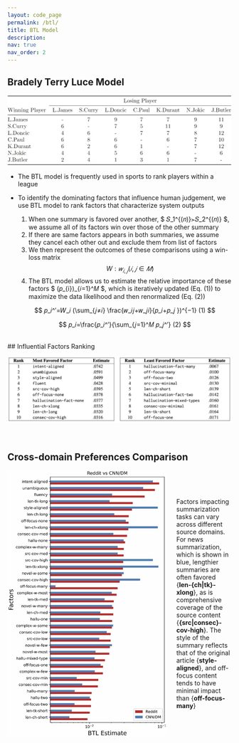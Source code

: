```yaml
---
layout: code_page
permalink: /btl/
title: BTL Model
description:
nav: true
nav_order: 2
---
```


## Bradely Terry Luce Model

<p align="center">
    <img src="/assets/BTL.jpg" alt="interface" width="760">
      <br>
</p>

- The BTL model is frequently used in sports to rank players within a league
- To identify the dominating factors that influence human judgement, we use BTL model to rank factors that characterize system outputs

    1. When one summary is favored over another, $ 𝑆_1^{(𝑛)}≻𝑆_2^{(𝑛)} $, we assume all of its factors win over those of the other summary
    2. If there are same factors appears in both summaries, we assume they cancel each other out and exclude them from list of factors
    3. We then represent the outcomes of these comparisons using a win-loss matrix $$ W: 𝑤_{𝑖,𝑗} (𝑖, 𝑗∈𝑀)$$
    4. The BTL model allows us to estimate the relative importance of these factors $ \(𝑝_{i})_{𝑖=1}^𝑀 $, which is iteratively updated (Eq. (1)) to maximize the data likelihood and then renormalized (Eq. (2))
    
    $$ 𝑝_𝑖^′=𝑊_𝑖 (\sum_{𝑗≠𝑖} \frac{𝑤_𝑖𝑗+𝑤_𝑗𝑖}{𝑝_𝑖+𝑝_𝑗 })^{−1}  (1)  $$
  
    $$  𝑝_𝑖=\frac{𝑝_𝑖^′}{\sum_{𝑗=1}^𝑀 𝑝_𝑗^′}  (2)  $$

<br>
## Influential Factors Ranking


<p align="center">
    <img src="/assets/factors_ranking.png" alt="interface" width="760">
      <br>
</p>

<br>

## Cross-domain Preferences Comparison

<div style="display: flex; align-items: center;">
    <img src="/assets/reddit-cnndm.jpg" alt="interface" width="360" style="margin-right: 20px;">
    <p>
        Factors impacting summarization tasks can vary across different source domains. For news summarization, which is shown in blue, lengthier summaries are often favored {<strong>len-{ch|tk}-xlong</strong>}, as is comprehensive coverage of the source content {<strong>{src|consec}-cov-high</strong>}. The style of the summary reflects that of the original article {<strong>style-aligned</strong>}, and off-focus content tends to have minimal impact than {<strong>off-focus-many</strong>}
    </p>
</div>
